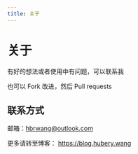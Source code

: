 ```yaml
---
title: 关于
---
```


# 关于

有好的想法或者使用中有问题，可以联系我

也可以 Fork 改进，然后 Pull requests

## 联系方式

邮箱：<hbrwang@outlook.com>

更多请转至博客： <https://blog.hubery.wang>
